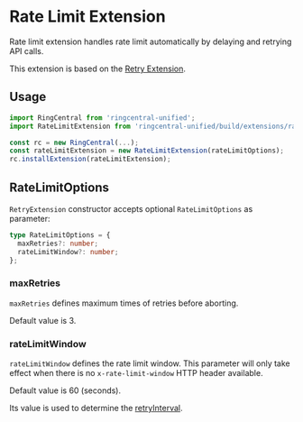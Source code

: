 # Rate Limit Extension

Rate limit extension handles rate limit automatically by delaying and retrying API calls.

This extension is based on the [Retry Extension](../retry).


## Usage

```ts
import RingCentral from 'ringcentral-unified';
import RateLimitExtension from 'ringcentral-unified/build/extensions/rateLimit';

const rc = new RingCentral(...);
const rateLimitExtension = new RateLimitExtension(rateLimitOptions);
rc.installExtension(rateLimitExtension);
```


## RateLimitOptions

`RetryExtension` constructor accepts optional `RateLimitOptions` as parameter:

```ts
type RateLimitOptions = {
  maxRetries?: number;
  rateLimitWindow?: number;
};
```

### maxRetries

`maxRetries` defines maximum times of retries before aborting.

Default value is 3.


### rateLimitWindow

`rateLimitWindow` defines the rate limit window. This parameter will only take effect when there is no `x-rate-limit-window` HTTP header available.

Default value is 60 (seconds).

Its value is used to determine the [retryInterval](https://github.com/ringcentral/ringcentral-unified-ts/tree/master/src/extensions/retry#retryinterval).
